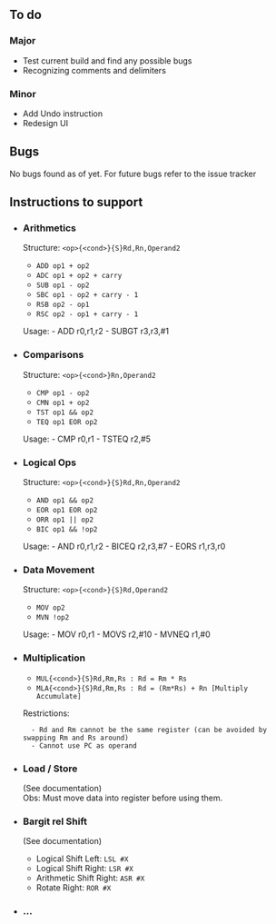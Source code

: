 ## To do
### Major
- Test current build and find any possible bugs
- Recognizing comments and delimiters  

### Minor
- Add Undo instruction
- Redesign UI

## Bugs
No bugs found as of yet. For future bugs refer to the issue tracker

## Instructions to support
- ### Arithmetics  
    Structure: `<op>{<cond>}{S}Rd,Rn,Operand2`  
    
    * `ADD op1 + op2`
    * `ADC op1 + op2 + carry`
    * `SUB op1 - op2`
    * `SBC op1 - op2 + carry - 1`
    * `RSB op2 - op1`
    * `RSC op2 - op1 + carry - 1`  
    
    Usage:
        - ADD r0,r1,r2
        - SUBGT r3,r3,#1  


- ### Comparisons  
    Structure: `<op>{<cond>}Rn,Operand2`  
    
    * `CMP op1 - op2`
    * `CMN op1 + op2`
    * `TST op1 && op2`
    * `TEQ op1 EOR op2`
    
    Usage:
        - CMP r0,r1
        - TSTEQ r2,#5  

 
- ### Logical Ops  
    Structure:  `<op>{<cond>}{S}Rd,Rn,Operand2`  
    
    * `AND op1 && op2`
    * `EOR op1 EOR op2`
    * `ORR op1 || op2`
    * `BIC op1 && !op2`
    
    Usage:
        - AND r0,r1,r2
        - BICEQ r2,r3,#7 
        - EORS r1,r3,r0  


- ### Data Movement  
     Structure: `<op>{<cond>}{S}Rd,Operand2`  
     
     * `MOV op2`
     * `MVN !op2`
  
     Usage:
         - MOV r0,r1
         - MOVS r2,#10
         - MVNEQ r1,#0  

- ### Multiplication  
    * `MUL{<cond>}{S}Rd,Rm,Rs : Rd = Rm * Rs`
    * `MLA{<cond>}{S}Rd,Rm,Rs : Rd = (Rm*Rs) + Rn [Multiply Accumulate]`
    
    Restrictions:

        - Rd and Rm cannot be the same register (can be avoided by swapping Rm and Rs around)
        - Cannot use PC as operand

- ### Load / Store  
    (See documentation)  
    Obs: Must move data into register before using them.
    
- ### Bargit rel Shift
    (See documentation)  
    * Logical Shift Left: `LSL #X`
    * Logical Shift Right: `LSR #X`
    * Arithmetic Shift Right: `ASR #X`
    * Rotate Right: `ROR #X`
    
- ### ...
